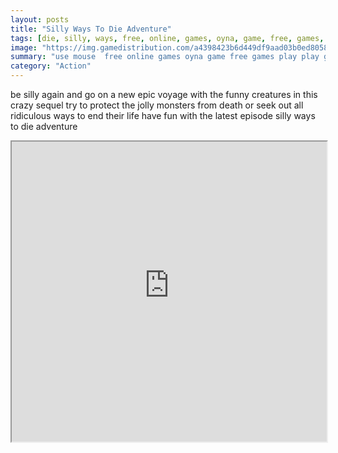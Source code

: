 ```yaml
---
layout: posts
title: "Silly Ways To Die Adventure"
tags: [die, silly, ways, free, online, games, oyna, game, free, games, play, play, games]
image: "https://img.gamedistribution.com/a4398423b6d449df9aad03b0ed805871.jpg"
summary: "use mouse  free online games oyna game free games play play games"
category: "Action"
---
```


be silly again and go on a new epic voyage with the funny creatures in this crazy sequel try to protect the jolly monsters from death or seek out all ridiculous ways to end their life have fun with the latest episode silly ways to die adventure

<iframe width="100%" height="480px;" src="https://html5.gamedistribution.com/a4398423b6d449df9aad03b0ed805871/"></iframe>